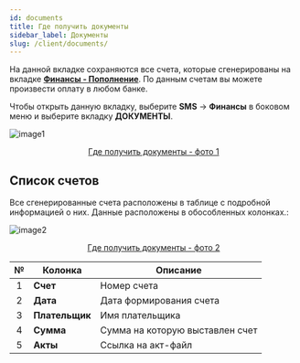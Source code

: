 ```yaml
---
id: documents
title: Где получить документы
sidebar_label: Документы
slug: /client/documents/
---
```


На данной вкладке сохраняются все счета, которые сгенерированы на вкладке [**Финансы - Пополнение**](payments.md#пополнение-по-счету). По данным счетам вы можете произвести оплату в любом банке.

Чтобы открыть данную вкладку, выберите **SMS** → **Финансы** в боковом меню и выберите вкладку **ДОКУМЕНТЫ**.

![image1](/img/ru/client_finances_documents/image1.png "Где получить документы") <center><u>Где получить документы - фото 1</u></center>

## Список счетов

Все сгенерированные счета расположены в таблице с подробной информацией о них. Данные расположены в обособленных колонках.:

![image2](/img/ru/client_finances_documents/image2.png "Где получить документы") <center><u>Где получить документы - фото 2</u></center>

|  №  | Колонка | Описание |
| :-: | ------- | -------- |
| 1 | **Счет** | Номер счета |
| 2 | **Дата** | Дата формирования счета |
| 3 | **Плательщик** | Имя плательщика |
| 4 | **Сумма** | Сумма на которую выставлен счет |
| 5 | **Акты** | Ссылка на акт-файл |
